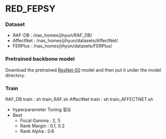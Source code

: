 # RED_FEPSY

### Dataset
* RAF-DB : /nas_homes/jihyun/RAF_DB/
* AffectNet : /nas_homes/jihyun/datasets/AffectNet/
* FERPlus : /nas_homes/jihyun/datasets/FERPlus/

### Pretrained backbone model

Download the pretrained [ResNet-50](https://drive.google.com/file/d/1yQRdhSnlocOsZA4uT_8VO0-ZeLXF4gKd/view) model and then put it under the model directory.

### Train
RAF_DB train : sh train_RAF.sh
AffectNet train : sh train_AFFECTNET.sh

* hyperparameter Tuning 필요
* Best
  * Focal Gamma : 2, 5
  * Rank Margin : 0.1, 0.2
  * Rank Alpha : 0.6
